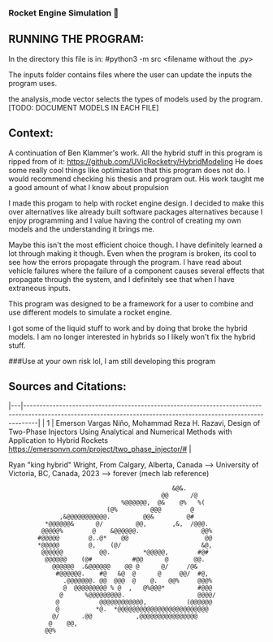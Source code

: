 ### Rocket Engine Simulation 🚀

## RUNNING THE PROGRAM:

In the directory this file is in:  #python3 -m src <filename without the .py>

The inputs folder contains files where the user can update the inputs the program uses.

the analysis_mode vector selects the types of models used by the program.
[TODO: DOCUMENT MODELS IN EACH FILE]



## Context:
A continuation of Ben Klammer's work. All the hybrid stuff in this program is ripped from of it:
https://github.com/UVicRocketry/HybridModeling
He does some really cool things like optimization that this program does not do. 
I would recommend checking his thesis and program out. His work taught me a good amount of what I know about propulsion

I made this progam to help with rocket engine design. I decided to make this over alternatives like
already built software packages alternatives because I enjoy programming and I value having the control
of creating my own models and the understanding it brings me. 

Maybe this isn't the most efficient choice though. I have definitely learned a lot through making it though. Even when the program is broken, its cool to see how the errors propagate through the program. I have read about vehicle failures where the failure of a component causes several effects that propagate through the system, and I definitely see that when I have extraneous inputs.

This program was designed to be a framework for a user to combine and use different models to simulate a rocket engine.

I got some of the liquid stuff to work and by doing that broke the hybrid models. I am no longer interested in hybrids so I likely won't fix the hybrid stuff.

###Use at your own risk lol, I am still developing this program 

## Sources and Citations:
|---|----------------------------------------------------------------------------------------------------------------------------------------------------------------|
| 1 | Emerson Vargas Niño, Mohammad Reza H. Razavi, Design of Two-Phase Injectors Using Analytical and Numerical Methods with Application to Hybrid Rockets https://emersonvn.com/project/two_phase_injector/# |


Ryan "king hybrid" Wright, From Calgary, Alberta, Canada --> University of Victoria, BC, Canada, 2023 --> forever (mech lab reference)

```plaintext
                                             &@&.                       
                                          @@      /@                    
                               %@@@@@@,  @&    @%   %(                  
                           (@%         @@@        @                     
              ,&@@@@@@@@@@@.         @@&         @#                     
          *@@@@@@&      @/         @@,       ,&,  /@@@.                 
         @@@@@%        @    &@@@@@@.                 @@%                
        #@@@@@        @..@*    @@                     @@                
        *@@@@@        @,    (@/                      &@,                
         @@@@@@          @@.         *@@@@@,        #@#                 
          @@@@@@    (@#           #@@      @       @@.                  
            @@@@@@  .&@@@@@@    @@ @      @/     /@&                    
             #@@@@@@.    #@   &@  @      @     @@/  #@,                 
               .@@@@@@@. @@  @@@  @    @.   @@%     @@@%                
               @  @@@@@@@@@ % @  ,   @%@@@*         #@@@                
              @      %@@@@@@@@@.                    @@@@/                       
             @           @@@@@@@@@@@@,           (@@@@@@                
             @          *@.  *@@@@@@@@@@@@@@@@@@@@@@@@@                 
            @/      .@@            ,@@@@@@@@@@@@@@@@                    
           @    @@,                                                     
          @@%                                                                              
